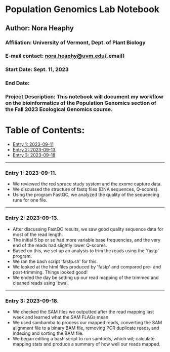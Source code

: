 # Population Genomics Lab Notebook

## Author: Nora Heaphy

### Affiliation: University of Vermont, Dept. of Plant Biology

### E-mail contact: [nora.heaphy\@uvm.edu](mailto:nora.heaphy@uvm.edu){.email}

### Start Date: Sept. 11, 2023

### End Date:

### Project Description: This notebook will document my workflow on the bioinformatics of the Population Genomics section of the Fall 2023 Ecological Genomics course.

# Table of Contents:

-   [Entry 1: 2023-09-11](#id-section1)
-   [Entry 2: 2023-09-13](#id-section2)
-   [Entry 3: 2023-09-18](#id-section3)

------------------------------------------------------------------------

<div id='id-section1'/>

### Entry 1: 2023-09-11.

-   We reviewed the red spruce study system and the exome capture data.
-   We discussed the structure of fastq files (DNA sequences, Q-scores).
-   Using the program FastQC, we analyzed the quality of the sequencing runs for one file.

------------------------------------------------------------------------

<div id='id-section2'/>

### Entry 2: 2023-09-13.

-   After discussing FastQC results, we saw good quality sequence data for most of the read length.
-   The initial 5 bp or so had more variable base frequencies, and the very end of the reads had slightly lower Q-scores.
-   Based on this, we set up an analysis to trim the reads using the 'fastp' program.
-   We ran the bash script 'fastp.sh' for this.
-   We looked at the html files produced by 'fastp' and compared pre- and post-trimming. Things looked good!
-   We ended the day be setting up our read mapping of the trimmed and cleaned reads using 'bwa'.

------------------------------------------------------------------------

<div id='id-section3'/>

### Entry 3: 2023-09-18.

-  We checked the SAM files we outputted after the read mapping last week and learned what the SAM FLAGs mean.
-  We used sambamba to process our mapped reads, converting the SAM alignment file to a binary BAM file, removing PCR duplicate reads, and indexing and sorting the BAM file.
-  We began editing a bash script to run samtools, which wil; calculate mapping stats and produce a summary of how well our reads mapped.
